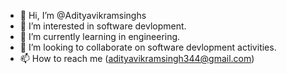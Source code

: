 - 👋 Hi, I’m @Adityavikramsinghs
- 👀 I’m interested in software devlopment.
- 🌱 I’m currently learning in engineering.
- 💞️ I’m looking to collaborate on software devlopment activities.
- 📫 How to reach me (adityavikramsingh344@gmail.com)

<!---
Adityavikramsinghs/Adityavikramsinghs is a ✨ special ✨ repository because its `README.md` (this file) appears on your GitHub profile.
You can click the Preview link to take a look at your changes.
--->
